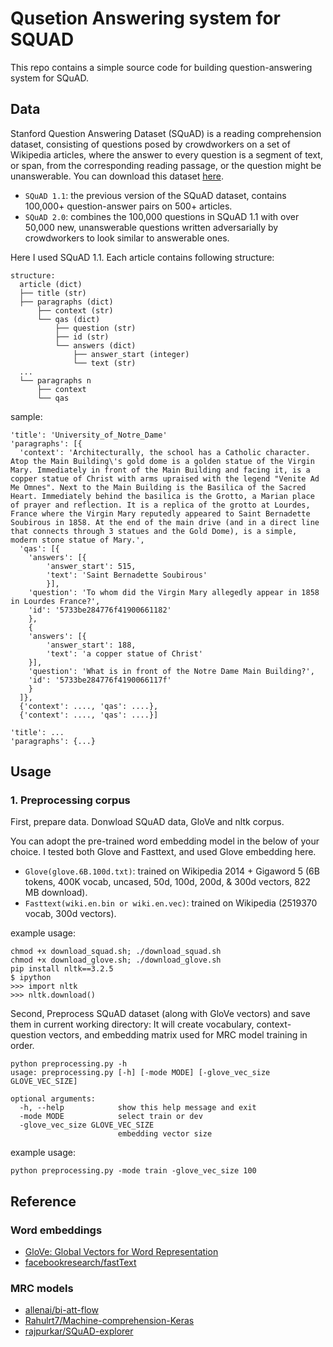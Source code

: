 # Qusetion Answering system for SQUAD
This repo contains a simple source code for building question-answering system for SQuAD.

## Data
Stanford Question Answering Dataset (SQuAD) is a reading comprehension dataset, consisting of questions posed by crowdworkers on a set of Wikipedia articles, where the answer to every question is a segment of text, or span, from the corresponding reading passage, or the question might be unanswerable.
You can download this dataset [here](https://rajpurkar.github.io/SQuAD-explorer/).

- `SQuAD 1.1`: the previous version of the SQuAD dataset, contains 100,000+ question-answer pairs on 500+ articles.
- `SQuAD 2.0`: combines the 100,000 questions in SQuAD 1.1 with over 50,000 new, unanswerable questions written adversarially by crowdworkers to look similar to answerable ones.

Here I used SQuAD 1.1. Each article contains following structure:
```
structure:
  article (dict)
  ├── title (str)
  ├── paragraphs (dict)
      ├── context (str)
      └── qas (dict)        
          ├── question (str)
          ├── id (str)
          └── answers (dict)
              ├── answer_start (integer)
              └── text (str)
  ...
  └── paragraphs n
      ├── context
      └── qas 
```
sample:
```
'title': 'University_of_Notre_Dame'
'paragraphs': [{
  'context': 'Architecturally, the school has a Catholic character. Atop the Main Building\'s gold dome is a golden statue of the Virgin Mary. Immediately in front of the Main Building and facing it, is a copper statue of Christ with arms upraised with the legend "Venite Ad Me Omnes". Next to the Main Building is the Basilica of the Sacred Heart. Immediately behind the basilica is the Grotto, a Marian place of prayer and reflection. It is a replica of the grotto at Lourdes, France where the Virgin Mary reputedly appeared to Saint Bernadette Soubirous in 1858. At the end of the main drive (and in a direct line that connects through 3 statues and the Gold Dome), is a simple, modern stone statue of Mary.',
  'qas': [{
    'answers': [{
        'answer_start': 515,
        'text': 'Saint Bernadette Soubirous'
        }],
    'question': 'To whom did the Virgin Mary allegedly appear in 1858 in Lourdes France?',
    'id': '5733be284776f41900661182'
    },
    {
    'answers': [{
        'answer_start': 188,
        'text': 'a copper statue of Christ'
    }],
    'question': 'What is in front of the Notre Dame Main Building?',
    'id': '5733be284776f4190066117f'
    }
  ]},
  {'context': ...., 'qas': ....},
  {'context': ...., 'qas': ....}]

'title': ...
'paragraphs': {...}
```

## Usage
### 1. Preprocessing corpus
First, prepare data. Donwload SQuAD data, GloVe and nltk corpus.

You can adopt the pre-trained word embedding model in the below of your choice. I tested both Glove and Fasttext, and used Glove embedding here.
- `Glove(glove.6B.100d.txt)`:  trained on Wikipedia 2014 + Gigaword 5 (6B tokens, 400K vocab, uncased, 50d, 100d, 200d, & 300d vectors, 822 MB download). 
- `Fasttext(wiki.en.bin or wiki.en.vec)`: trained on Wikipedia (2519370 vocab, 300d vectors).

example usage:
```
chmod +x download_squad.sh; ./download_squad.sh
chmod +x download_glove.sh; ./download_glove.sh
pip install nltk==3.2.5
$ ipython
>>> import nltk
>>> nltk.download()
```

Second, Preprocess SQuAD dataset (along with GloVe vectors) and save them in current working directory:
It will create vocabulary, context-question vectors, and embedding matrix used for MRC model training in order.
```
python preprocessing.py -h
usage: preprocessing.py [-h] [-mode MODE] [-glove_vec_size GLOVE_VEC_SIZE]

optional arguments:
  -h, --help            show this help message and exit
  -mode MODE            select train or dev
  -glove_vec_size GLOVE_VEC_SIZE
                        embedding vector size
```

example usage:
```
python preprocessing.py -mode train -glove_vec_size 100
```


## Reference
### Word embeddings
- [GloVe: Global Vectors for Word Representation](https://nlp.stanford.edu/projects/glove/)
- [facebookresearch/fastText](https://github.com/facebookresearch/fastText)
### MRC models
- [allenai/bi-att-flow](https://github.com/allenai/bi-att-flow)
- [Rahulrt7/Machine-comprehension-Keras](https://github.com/Rahulrt7/Machine-comprehension-Keras)
- [rajpurkar/SQuAD-explorer](https://github.com/rajpurkar/SQuAD-explorer)
